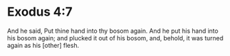 # Exodus 4:7

And he said, Put thine hand into thy bosom again. And he put his hand into his bosom again; and plucked it out of his bosom, and, behold, it was turned again as his [other] flesh.